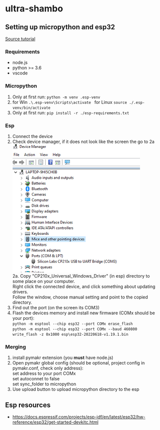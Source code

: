 # ultra-shambo


## Setting up micropython and esp32  
[Source tutorial](https://lemariva.com/blog/2020/03/tutorial-getting-started-micropython-v20)

### Requirements
- node.js
- python >= 3.6
- vscode

### Micropython  
1. Only at first run: `python -m venv .esp-venv`
2. for Win `.\.esp-venv\Scripts\activate ` for Linux `source ./.esp-venv/bin/activate`
3. Only at first run: `pip install -r ./esp-requirements.txt`

### Esp  
1. Connect the device
2. Check device manager, if it does not look like the screen the go to 2a  
![device manager screeb](esp/device.png "Title")  
2a. Copy "CP210x_Universal_Windows_Driver" (in esp) directory to some place on your computer.    
      Right click the connected device, and click something about updating drivers.  
      Follow the window, choose manual setting and point to the copied directory.  
3. Find out the port (on the screen its COM3)
4. Flash the devices memory and install new firmware (COMx should be your port):   
  ```python -m esptool --chip esp32 --port COMx erase_flash```   
  ```python -m esptool --chip esp32 --port COMx --baud 460800 write_flash -z 0x1000 esp\esp32-20220618-v1.19.1.bin```   

### Merging  
1. install pymakr extension (you **must** have node.js)
2. Open pymakr global config (should be optional, project config in pymakr.conf, check only address):  
    set address to your port COMx    
    set autoconnet to false  
    set sync_folder to micropython  
3. Use upload button to upload micropython directory to the esp



## Esp resources
- https://docs.espressif.com/projects/esp-idf/en/latest/esp32/hw-reference/esp32/get-started-devkitc.html
